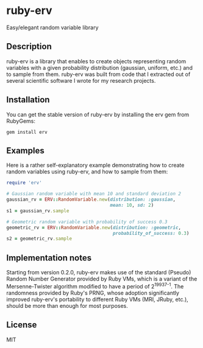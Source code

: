 # ruby-erv

Easy/elegant random variable library


## Description

ruby-erv is a library that enables to create objects representing random
variables with a given probability distribution (gaussian, uniform, etc.) and
to sample from them. ruby-erv was built from code that I extracted out of
several scientific software I wrote for my research projects.


## Installation

You can get the stable version of ruby-erv by installing the erv gem from
RubyGems:

    gem install erv


## Examples

Here is a rather self-explanatory example demonstrating how to create random
variables using ruby-erv, and how to sample from them:

```ruby
require 'erv'

# Gaussian random variable with mean 10 and standard deviation 2
gaussian_rv = ERV::RandomVariable.new(distribution: :gaussian,
                                      mean: 10, sd: 2)
s1 = gaussian_rv.sample

# Geometric random variable with probability of success 0.3
geometric_rv = ERV::RandomVariable.new(distribution: :geometric,
                                       probability_of_success: 0.3)
s2 = geometric_rv.sample
```


## Implementation notes

Starting from version 0.2.0, ruby-erv makes use of the standard (Pseudo) Random
Number Generator provided by Ruby VMs, which is a variant of the
Mersenne-Twister algorithm modified to have a period of 2<sup>19937-1</sup>.
The randomness provided by Ruby's PRNG, whose adoption significantly improved
ruby-erv's portability to different Ruby VMs (MRI, JRuby, etc.), should be more
than enough for most purposes.


## License

MIT
